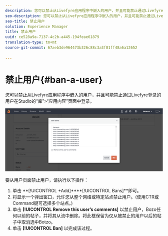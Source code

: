 ```yaml
---
description: 您可以禁止从Livefyre应用程序中嵌入的用户，并且可能禁止通过Livefyre登录的用户在Studio的“库”>“应用内容”页面中登录。
seo-description: 您可以禁止从Livefyre应用程序中嵌入的用户，并且可能禁止通过Livefyre登录的用户在Studio的“库”>“应用内容”页面中登录。
seo-title: 禁止用户
solution: Experience Manager
title: 禁止用户
uuid: ce528a9a-7137-4c2b-a445-194feae61879
translation-type: tm+mt
source-git-commit: 67aeb3de964473b326c88c3a3f81ff48a6a12652

---
```



# 禁止用户{#ban-a-user}

您可以禁止从Livefyre应用程序中嵌入的用户，并且可能禁止通过Livefyre登录的用户在Studio的“库”&gt;“应用内容”页面中登录。

![](assets/UsersBan2-1024x409.png)

要从用户页面禁止用户，请执行以下操作：

1. 单击 **[!UICONTROL +Add]****[!UICONTROL Bans]**即可。
1. 将显示一个弹出窗口，允许您从整个网络或特定站点禁止用户。(使用CTR或Command键可选择多个站点。)
1. 单击 **[!UICONTROL Remove this user’s comments]** 以禁止用户，Bozo任何以前的帖子，并将其从流中删除。将此框保留为仅从被禁止的用户以后的帖子中取消选中Botzo。
1. 单击 **[!UICONTROL Ban]** 以完成该过程。
